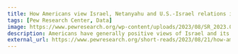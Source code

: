 ```yaml
---
title: How Americans view Israel, Netanyahu and U.S.-Israel relations in 5 charts
tags: [Pew Research Center, Data]
image: https://www.pewresearch.org/wp-content/uploads/2023/08/SR_2023.08.21_views-of-israel_feature.png
description: Americans have generally positive views of Israel and its people. But their views of Israel’s government and Prime Minister Benjamin Netanyahu are more mixed, according to recent Pew Research Center surveys. 
external_url: https://www.pewresearch.org/short-reads/2023/08/21/how-americans-view-israel-netanyahu-and-u-s-israel-relations-in-5-charts/
---
```


